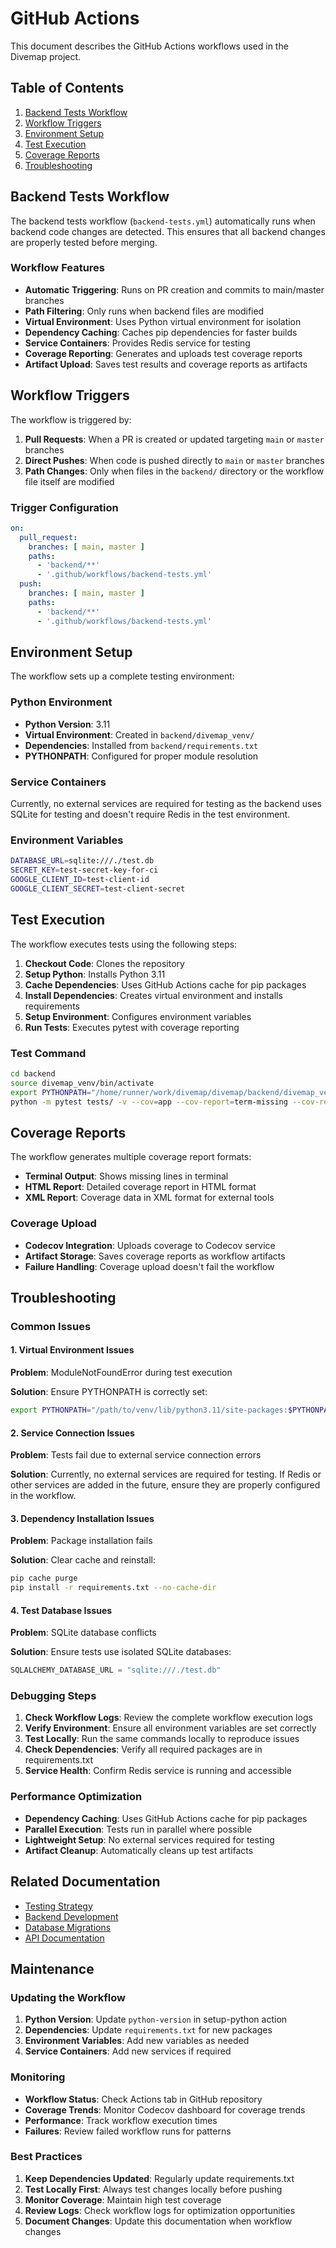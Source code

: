 # GitHub Actions

This document describes the GitHub Actions workflows used in the Divemap project.

## Table of Contents

1. [Backend Tests Workflow](#backend-tests-workflow)
2. [Workflow Triggers](#workflow-triggers)
3. [Environment Setup](#environment-setup)
4. [Test Execution](#test-execution)
5. [Coverage Reports](#coverage-reports)
6. [Troubleshooting](#troubleshooting)

## Backend Tests Workflow

The backend tests workflow (`backend-tests.yml`) automatically runs when backend code changes are detected. This ensures that all backend changes are properly tested before merging.

### Workflow Features

- **Automatic Triggering**: Runs on PR creation and commits to main/master branches
- **Path Filtering**: Only runs when backend files are modified
- **Virtual Environment**: Uses Python virtual environment for isolation
- **Dependency Caching**: Caches pip dependencies for faster builds
- **Service Containers**: Provides Redis service for testing
- **Coverage Reporting**: Generates and uploads test coverage reports
- **Artifact Upload**: Saves test results and coverage reports as artifacts

## Workflow Triggers

The workflow is triggered by:

1. **Pull Requests**: When a PR is created or updated targeting `main` or `master` branches
2. **Direct Pushes**: When code is pushed directly to `main` or `master` branches
3. **Path Changes**: Only when files in the `backend/` directory or the workflow file itself are modified

### Trigger Configuration

```yaml
on:
  pull_request:
    branches: [ main, master ]
    paths:
      - 'backend/**'
      - '.github/workflows/backend-tests.yml'
  push:
    branches: [ main, master ]
    paths:
      - 'backend/**'
      - '.github/workflows/backend-tests.yml'
```

## Environment Setup

The workflow sets up a complete testing environment:

### Python Environment

- **Python Version**: 3.11
- **Virtual Environment**: Created in `backend/divemap_venv/`
- **Dependencies**: Installed from `backend/requirements.txt`
- **PYTHONPATH**: Configured for proper module resolution

### Service Containers

Currently, no external services are required for testing as the backend uses SQLite for testing and doesn't require Redis in the test environment.

### Environment Variables

```bash
DATABASE_URL=sqlite:///./test.db
SECRET_KEY=test-secret-key-for-ci
GOOGLE_CLIENT_ID=test-client-id
GOOGLE_CLIENT_SECRET=test-client-secret
```

## Test Execution

The workflow executes tests using the following steps:

1. **Checkout Code**: Clones the repository
2. **Setup Python**: Installs Python 3.11
3. **Cache Dependencies**: Uses GitHub Actions cache for pip packages
4. **Install Dependencies**: Creates virtual environment and installs requirements
5. **Setup Environment**: Configures environment variables
6. **Run Tests**: Executes pytest with coverage reporting

### Test Command

```bash
cd backend
source divemap_venv/bin/activate
export PYTHONPATH="/home/runner/work/divemap/divemap/backend/divemap_venv/lib/python3.11/site-packages:$PYTHONPATH"
python -m pytest tests/ -v --cov=app --cov-report=term-missing --cov-report=html --cov-report=xml
```

## Coverage Reports

The workflow generates multiple coverage report formats:

- **Terminal Output**: Shows missing lines in terminal
- **HTML Report**: Detailed coverage report in HTML format
- **XML Report**: Coverage data in XML format for external tools

### Coverage Upload

- **Codecov Integration**: Uploads coverage to Codecov service
- **Artifact Storage**: Saves coverage reports as workflow artifacts
- **Failure Handling**: Coverage upload doesn't fail the workflow

## Troubleshooting

### Common Issues

#### 1. Virtual Environment Issues

**Problem**: ModuleNotFoundError during test execution

**Solution**: Ensure PYTHONPATH is correctly set:
```bash
export PYTHONPATH="/path/to/venv/lib/python3.11/site-packages:$PYTHONPATH"
```

#### 2. Service Connection Issues

**Problem**: Tests fail due to external service connection errors

**Solution**: Currently, no external services are required for testing. If Redis or other services are added in the future, ensure they are properly configured in the workflow.

#### 3. Dependency Installation Issues

**Problem**: Package installation fails

**Solution**: Clear cache and reinstall:
```bash
pip cache purge
pip install -r requirements.txt --no-cache-dir
```

#### 4. Test Database Issues

**Problem**: SQLite database conflicts

**Solution**: Ensure tests use isolated SQLite databases:
```python
SQLALCHEMY_DATABASE_URL = "sqlite:///./test.db"
```

### Debugging Steps

1. **Check Workflow Logs**: Review the complete workflow execution logs
2. **Verify Environment**: Ensure all environment variables are set correctly
3. **Test Locally**: Run the same commands locally to reproduce issues
4. **Check Dependencies**: Verify all required packages are in requirements.txt
5. **Service Health**: Confirm Redis service is running and accessible

### Performance Optimization

- **Dependency Caching**: Uses GitHub Actions cache for pip packages
- **Parallel Execution**: Tests run in parallel where possible
- **Lightweight Setup**: No external services required for testing
- **Artifact Cleanup**: Automatically cleans up test artifacts

## Related Documentation

- [Testing Strategy](../TESTING_STRATEGY.md)
- [Backend Development](./README.md)
- [Database Migrations](../maintenance/migrations.md)
- [API Documentation](./api.md)

## Maintenance

### Updating the Workflow

1. **Python Version**: Update `python-version` in setup-python action
2. **Dependencies**: Update `requirements.txt` for new packages
3. **Environment Variables**: Add new variables as needed
4. **Service Containers**: Add new services if required

### Monitoring

- **Workflow Status**: Check Actions tab in GitHub repository
- **Coverage Trends**: Monitor Codecov dashboard for coverage trends
- **Performance**: Track workflow execution times
- **Failures**: Review failed workflow runs for patterns

### Best Practices

1. **Keep Dependencies Updated**: Regularly update requirements.txt
2. **Test Locally First**: Always test changes locally before pushing
3. **Monitor Coverage**: Maintain high test coverage
4. **Review Logs**: Check workflow logs for optimization opportunities
5. **Document Changes**: Update this documentation when workflow changes 